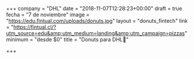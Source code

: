 +++
company = "DHL"
date = "2018-11-07T12:28:23+00:00"
draft = true
fecha = "7 de noviembre"
image = "https://edu.fintual.com/uploads/donuts.jpg"
layout = "donuts_fintech"
link = "https://fintual.cl/?utm_source=edu&amp;utm_medium=landing&amp;utm_campaign=pizzas"
minimum = "desde $0"
title = "Donuts para DHL🍩"

+++
